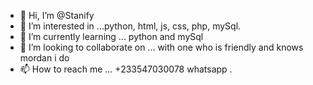 - 👋 Hi, I’m @Stanify
- 👀 I’m interested in ...python, html, js, css, php, mySql.
- 🌱 I’m currently learning ... python and mySql
- 💞️ I’m looking to collaborate on ... with one who is friendly and knows mordan i do
- 📫 How to reach me ... +233547030078 whatsapp .

<!---
Stanify/Stanify is a ✨ special ✨ repository because its `README.md` (this file) appears on your GitHub profile.
You can click the Preview link to take a look at your changes.
--->

